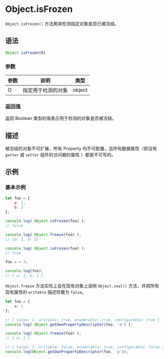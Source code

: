 # Object.isFrozen

`Object.isFrozen()` 方法用来检测指定对象是否已被冻结。

## 语法

```js
Object.isFrozen(O)
```

### 参数

| 参数 | 说明               | 类型   |
| ---- | ------------------ | ------ |
| O    | 指定用于检测的对象 | object |

### 返回值

返回 Boolean 类型的值表示用于检测的对象是否被冻结。

## 描述

被冻结的对象不可扩展，所有 Property 均不可配置，且所有数据属性（即没有 `getter` 或  `setter` 组件的访问器的属性 ）都是不可写的。

## 示例

### 基本示例

```js
let foo = { 
    a: 1, 
    b: 2
};

console.log( Object.isFrozen(foo) );
// false

console.log( Object.freeze(foo) );
// {a: 1, b: 2}

console.log( Object.isFrozen(foo) );
// true

foo.a = 3;

console.log(foo);
// { a: 1, b: 2 }
```

`Object.freeze` 方法实际上会在现有对象上调用 `Object.seal()` 方法，并把所有现有属性的 `writable` 描述符置为 `false`。

```js
let foo = { 
    a: 1
};

// { value: 1, writable: true, enumerable: true, configurable: true }
console.log( Object.getOwnPropertyDescriptor(foo, 'a') );

console.log( Object.freeze(foo) );
// { a: 1 }

// { value: 1, writable: false, enumerable: true, configurable: false }
console.log(Object.getOwnPropertyDescriptor(foo, 'a'));
```